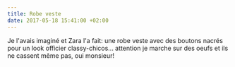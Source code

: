 ```yaml
---
title: Robe veste
date: 2017-05-18 15:41:00 +02:00
---
```


Je l'avais imaginé et Zara l'a fait: une robe veste avec des boutons nacrés pour un look officier classy-chicos... attention je marche sur des oeufs et ils ne cassent même pas, oui monsieur!